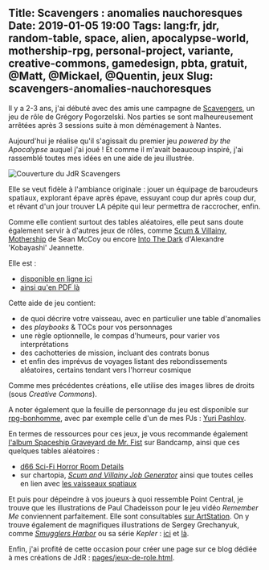 Title: Scavengers : anomalies nauchoresques
Date: 2019-01-05 19:00
Tags: lang:fr, jdr, random-table, space, alien, apocalypse-world, mothership-rpg, personal-project, variante, creative-commons, gamedesign, pbta, gratuit, @Matt, @Mickael, @Quentin, jeux
Slug: scavengers-anomalies-nauchoresques
---

Il y a 2-3 ans, j'ai débuté avec des amis une campagne de [Scavengers](http://awarestudios.blogspot.com/2014/01/scavengers.html), un jeu de rôle de Grégory Pogorzelski.
Nos parties se sont malheureusement arrêtées après 3 sessions suite à mon déménagement à Nantes.

Aujourd'hui je réalise qu'il s'agissait du premier jeu _powered by the Apocalypse_ auquel j'ai joué !
Et comme il m'avait beaucoup inspiré, j'ai rassemblé toutes mes idées en une aide de jeu illustrée.

![Couverture du JdR Scavengers](images/2018/12/scavengers.png)

Elle se veut fidèle à l'ambiance originale :
jouer un équipage de baroudeurs spatiaux, explorant épave après épave, essuyant coup dur après coup dur,
et rêvant d'un jour trouver LA pépite qui leur permettra de raccrocher, enfin.

Comme elle contient surtout des tables aléatoires, elle peut sans doute également servir à d'autres jeux de rôles,
comme [Scum & Villainy](https://www.evilhat.com/home/scum-and-villainy/), [Mothership](http://www.tuesdayknightgames.com/mothership/) de Sean McCoy
ou encore [Into The Dark](http://livresdelours.blogspot.com/search/label/Into%20the%20Dark) d'Alexandre 'Kobayashi' Jeannette.

Elle est :

- [disponible en ligne ici](https://lucas-c.github.io/jdr/scavengers/)
- [ainsi qu'en PDF là](https://chezsoi.org/s/ScavengersPDFDOwnload)

Cette aide de jeu contient:

- de quoi décrire votre vaisseau, avec en particulier une table d'anomalies
- des _playbooks_ & TOCs pour vos personnages
- une règle optionnelle, le compas d'humeurs, pour varier vos interprétations
- des cachotteries de mission, incluant des contrats bonus
- et enfin des imprévus de voyages listant des rebondissements aléatoires, certains tendant vers l'horreur cosmique

Comme mes précédentes créations, elle utilise des images libres de droits (sous _Creative Commons_).

A noter également que la feuille de personnage du jeu est disponible sur [rpg-bonhomme](https://github.com/Lucas-C/rpg-bonhomme),
avec par exemple celle d'un de mes PJs : [Yuri Pashlov](https://chezsoi.org/lucas/jdr/rpg-bonhomme/?layout=Scavengers&name=yuri_pashlov).

En termes de ressources pour ces jeux, je vous recommande également [l'album Spaceship Graveyard de Mr. Fist](https://bloodntongue.bandcamp.com/album/spaceship-graveyard) sur Bandcamp,
ainsi que ces quelques tables aléatoires :

- [d66 Sci-Fi Horror Room Details](https://imaginaryhallways.blogspot.com/2018/12/d66-sci-fi-horror-room-details.html?m=1)
- sur chartopia, [_Scum and Villainy Job Generator_](https://chartopia.d12dev.com/en/chart/2769/) ainsi que toutes celles en lien avec [les vaisseaux spatiaux](https://chartopia.d12dev.com/en/search/?q=Spaceship)

Et puis pour dépeindre à vos joueurs à quoi ressemble Point Central,
je trouve que les illustrations de Paul Chadeisson pour le jeu vidéo _Remember Me_ conviennent parfaitement.
Elle sont consultables [sur ArtStation](https://www.artstation.com/pao/albums/672547).
On y trouve également de magnifiques illustrations de Sergey Grechanyuk,
comme [_Smugglers Harbor_](https://www.artstation.com/artwork/L6Yrl) ou sa série _Kepler_ :
[ici](https://www.artstation.com/grekgss/albums/635517) et [là](https://www.artstation.com/artwork/g5NDx).

Enfin, j'ai profité de cette occasion pour créer une page sur ce blog dédiée à mes créations de JdR : [pages/jeux-de-role.html](pages/jeux-de-role.html).

<!-- Com'
* [x] https://www.scenariotheque.org/Document/info_doc.php?id_doc=9919
      -> référence : https://lucas-c.github.io/jdr/scavengers/
                   & https://github.com/Lucas-C/jdr/releases/download/adj-scavengers-1.2.2/adj-scavengers-1.2.2.pdf
-->

<style>
article img { max-height: 20rem; }
</style>
